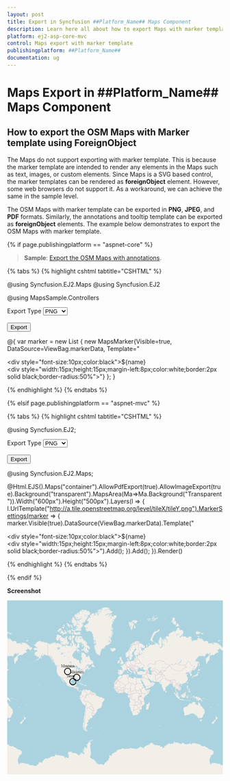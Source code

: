 ```yaml
---
layout: post
title: Export in Syncfusion ##Platform_Name## Maps Component
description: Learn here all about how to export Maps with marker template in Syncfusion ##Platform_Name## Maps component of Syncfusion Essential JS 2 and more.
platform: ej2-asp-core-mvc
control: Maps export with marker template
publishingplatform: ##Platform_Name##
documentation: ug
---
```


# Maps Export in ##Platform_Name## Maps Component

## How to export the OSM Maps with Marker template using ForeignObject

The Maps do not support exporting with marker template. This is because the marker template are intended to render any elements in the Maps such as text, images, or custom elements. Since Maps is a SVG based control, the marker templates can be rendered as **foreignObject** element. However, some web browsers do not support it.  As a workaround, we can achieve the same in the sample level.

The OSM Maps with marker template can be exported in **PNG**, **JPEG**, and **PDF** formats. Similarly, the annotations and tooltip template can be exported as **foreignObject** elements. The example below demonstrates to export the OSM Maps with marker template.

{% if page.publishingplatform == "aspnet-core" %}

> **Sample**: [Export the OSM Maps with annotations](https://www.syncfusion.com/downloads/support/directtrac/general/ze/WebApplication4-1544692993).

{% tabs %}
{% highlight cshtml tabtitle="CSHTML" %}

@using Syncfusion.EJ2.Maps
@using Syncfusion.EJ2

@using MapsSample.Controllers

<div class="col-md-4 property-section">
    Export Type
    <select id="format">
        <option value="PNG">PNG</option>
        <option value="JPEG">JPEG</option>
        <option value="PDF">PDF</option>
    </select>
    <br />
    <br />
    <button id="export" type="button" width='15%'>Export</button>
</div>


@{
    var marker = new List<MapsMarker>
    {
        new MapsMarker{Visible=true, DataSource=ViewBag.markerData, Template="<div><div style=\"font-size:10px;color:black\">${name}</div><div style=\"width:15px;height:15px;margin-left:8px;color:white;border:2px solid black;border-radius:50%\"></div></div>"}
    };
}
    
<ejs-maps id="container" allowPdfExport="true" allowImageExport="true" background="transparent" width="600px" height="500px">
    <e-maps-mapsarea background="transparent"></e-maps-mapsarea>
     <e-maps-layers>
          <e-maps-layer urlTemplate="http://a.tile.openstreetmap.org/level/tileX/tileY.png" markerSettings="marker"></e-maps-layer>
     </e-maps-layers>
</ejs-maps>


<script>
     
    function mapsExport(formatValue, fileName) {
        var maps = document.getElementById('container').ej2_instances[0];
        var svgParent = document.getElementById('container_Tile_SVG_Parent');
        var svgObject = document.getElementById('container_svg').cloneNode(true);
        var tileSvg = document.getElementById('container_Tile_SVG').cloneNode(true);
        var url = window.URL.createObjectURL(
            new Blob([new XMLSerializer().serializeToString(svgObject)], {
                type: 'image/svg+xml',
            })
        );

        // osm image
        var imageCanvasElement = document.createElement('canvas');
        imageCanvasElement.width = maps.availableSize.width;
        imageCanvasElement.height = maps.availableSize.height;
        var ctxt_1 = imageCanvasElement.getContext('2d');

        var markerTemplateEleCount = document.getElementById(
            'container_LayerIndex_0_Markers_Template_Group'
        ).childElementCount;
        var markerElements = document.getElementById(
            'container_LayerIndex_0_Markers_Template_Group'
        );
        for (var i = 0; i < markerTemplateEleCount; i++) {
            var markerIndex = markerElements.children[i].id
                .split('_MarkerIndex_')[1]
                .split('_')[0];
            var layerIndex = markerElements.children[i].id
                .split('_LayerIndex_')[1]
                .split('_')[0];
            var markerEle = document
                .getElementById(
                    'container_LayerIndex_' + layerIndex + '_Markers_Template_Group'
                )
                .querySelectorAll(
                    '[id*="container_LayerIndex_' +
                    layerIndex +
                    '_MarkerIndex_' +
                    markerIndex +
                    '_dataIndex_"]'
                );
            var marker = markerEle[i];
            var foreign = document.createElementNS(
                'http://www.w3.org/2000/svg',
                'foreignObject'
            );
            foreign.setAttribute(
                'width',
                marker.getBoundingClientRect().width.toString()
            );
            foreign.setAttribute(
                'height',
                marker.getBoundingClientRect().height.toString()
            );
            foreign.setAttribute('x', marker.style.left);
            foreign.setAttribute('y', marker.style.top);
            foreign.innerHTML = marker.innerHTML;
            marker.style.display = 'none';
            var svg = document.querySelector('#container_svg');
            svg.appendChild(foreign);
        }

        var svgXml = new XMLSerializer().serializeToString(svg);
        var img = new Image();
        img.src = 'data:image/svg+xml;base64,' + btoa(svgXml);

        // marker template
        var foreignObjectCanvas = document.createElement('canvas');
        foreignObjectCanvas.width = svg.getBoundingClientRect().width;
        foreignObjectCanvas.height = svg.getBoundingClientRect().height;
        var ctx = foreignObjectCanvas.getContext('2d');

        var svgParentElement = document.getElementById('container_MapAreaBorder');
        var top_1 = parseFloat(svgParentElement.getAttribute('y'));
        var left_1 = parseFloat(svgParentElement.getAttribute('x'));
        var imgxHttp = new XMLHttpRequest();
        var imgTileLength_1 = maps.mapLayerPanel.tiles.length;

        var _loop_1 = function (i) {
            var tile = document.getElementById('container_tile_' + (i - 1));
            var exportTileImg = new Image();
            exportTileImg.crossOrigin = 'Anonymous';
            ctxt_1.fillRect(0, 0, maps.availableSize.width, maps.availableSize.height);
            ctxt_1.font = maps.titleSettings.textStyle.size + ' Arial';
            var titleElement = document.getElementById('container_Map_title');
            if (titleElement != null) {
                ctxt_1.fillStyle = titleElement.getAttribute('fill');
                ctxt_1.fillText(
                    maps.titleSettings.text,
                    parseFloat(titleElement.getAttribute('x')),
                    parseFloat(titleElement.getAttribute('y'))
                );
            }
            exportTileImg.onload = function () {
                if (i === 0 || i === imgTileLength_1 + 1) {
                    if (i === 0) {
                        ctxt_1.setTransform(1, 0, 0, 1, 0, 0);
                        ctxt_1.rect(
                            0,
                            top_1,
                            parseFloat(svgParent.style.width),
                            parseFloat(svgParent.style.height)
                        );
                        ctxt_1.clip();
                    } else {
                        ctxt_1.setTransform(1, 0, 0, 1, left_1, top_1);
                    }
                } else {
                    ctxt_1.setTransform(
                        1,
                        0,
                        0,
                        1,
                        parseFloat(tile.style.left) + left_1,
                        parseFloat(tile.style.top) + top_1
                    );
                }
                ctxt_1.drawImage(exportTileImg, 0, 0);
                if (i === imgTileLength_1 + 1) {
                    let imagedata = imageCanvasElement.toDataURL('image/png');
                    let anchor = document.createElement('a');
                    anchor.download = fileName + '.' + formatValue;
                    anchor.href = imagedata;
                    document.body.appendChild(anchor);
                    anchor.click();
                    maps.isExportInitialTileMap = false;
                }
            };

            img.onload = function () {
                ctx.drawImage(img, 0, 0);
            };

            if (i === 0 || i === imgTileLength_1 + 1) {
                if (i === 0) {
                    exportTileImg.src = url;
                } else {
                    setTimeout(function () {
                        exportTileImg.src = window.URL.createObjectURL(
                            new Blob([new XMLSerializer().serializeToString(tileSvg)], {
                                type: 'image/svg+xml',
                            })
                        );
                        var finalImage = new Image();
                        finalImage.src = foreignObjectCanvas.toDataURL('image/png');
                        document.body.appendChild(finalImage);
                        exportTileImg.src =
                            document.getElementsByTagName('img')[
                                document.getElementsByTagName('img').length - 1
                            ].src;
                    }, 300);
                }
            } else {
                imgxHttp.open('GET', tile.children[0].getAttribute('src'), true);
                imgxHttp.send();
                exportTileImg.src = tile.children[0].getAttribute('src');
            }
        };
        for (var i = 0; i <= imgTileLength_1 + 1; i++) {
            _loop_1(i);
        }
}

    document.getElementById('export').onclick = () => {
        var formatValue = document.getElementById('format').value;
        var fileName = 'MapsOSM';
        mapsExport(formatValue, fileName);
};

</script>

{% endhighlight %}
{% endtabs %}

{% elsif page.publishingplatform == "aspnet-mvc" %}

{% tabs %}
{% highlight cshtml tabtitle="CSHTML" %}

@using Syncfusion.EJ2;

<div class="col-md-4 property-section">
    Export Type
    <select id="format">
        <option value="PNG">PNG</option>
        <option value="JPEG">JPEG</option>
        <option value="PDF">PDF</option>
    </select>
    <br />
    <br />
    <button id="export" type="button" width='15%'>Export</button>
</div>

@using Syncfusion.EJ2.Maps;

@Html.EJS().Maps("container").AllowPdfExport(true).AllowImageExport(true).Background("transparent").MapsArea(Ma=>Ma.Background("Transparent")).Width("600px").Height("500px").Layers(l =>
{
    l.UrlTemplate("http://a.tile.openstreetmap.org/level/tileX/tileY.png").MarkerSettings(marker =>
       {
           marker.Visible(true).DataSource(ViewBag.markerData).Template("<div><div style=\"font-size:10px;color:black\">${name}</div><div style=\"width:15px;height:15px;margin-left:8px;color:white;border:2px solid black;border-radius:50%\"></div></div>").Add();
       }).Add();
}).Render()


<script>
    function mapsExport(formatValue, fileName) {
        var maps = document.getElementById('container').ej2_instances[0];
        var svgParent = document.getElementById('container_Tile_SVG_Parent');
        var svgObject = document.getElementById('container_svg').cloneNode(true);
        var tileSvg = document.getElementById('container_Tile_SVG').cloneNode(true);
        var url = window.URL.createObjectURL(
            new Blob([new XMLSerializer().serializeToString(svgObject)], {
                type: 'image/svg+xml',
            })
        );

        // osm image
        var imageCanvasElement = document.createElement('canvas');
        imageCanvasElement.width = maps.availableSize.width;
        imageCanvasElement.height = maps.availableSize.height;
        var ctxt_1 = imageCanvasElement.getContext('2d');

        var markerTemplateEleCount = document.getElementById(
            'container_LayerIndex_0_Markers_Template_Group'
        ).childElementCount;
        var markerElements = document.getElementById(
            'container_LayerIndex_0_Markers_Template_Group'
        );
        for (var i = 0; i < markerTemplateEleCount; i++) {
            var markerIndex = markerElements.children[i].id
                .split('_MarkerIndex_')[1]
                .split('_')[0];
            var layerIndex = markerElements.children[i].id
                .split('_LayerIndex_')[1]
                .split('_')[0];
            var markerEle = document
                .getElementById(
                    'container_LayerIndex_' + layerIndex + '_Markers_Template_Group'
                )
                .querySelectorAll(
                    '[id*="container_LayerIndex_' +
                    layerIndex +
                    '_MarkerIndex_' +
                    markerIndex +
                    '_dataIndex_"]'
                );
            var marker = markerEle[i];
            var foreign = document.createElementNS(
                'http://www.w3.org/2000/svg',
                'foreignObject'
            );
            foreign.setAttribute(
                'width',
                marker.getBoundingClientRect().width.toString()
            );
            foreign.setAttribute(
                'height',
                marker.getBoundingClientRect().height.toString()
            );
            foreign.setAttribute('x', marker.style.left);
            foreign.setAttribute('y', marker.style.top);
            foreign.innerHTML = marker.innerHTML;
            marker.style.display = 'none';
            var svg = document.querySelector('#container_svg');
            svg.appendChild(foreign);
        }

        var svgXml = new XMLSerializer().serializeToString(svg);
        var img = new Image();
        img.src = 'data:image/svg+xml;base64,' + btoa(svgXml);

        // marker template
        var foreignObjectCanvas = document.createElement('canvas');
        foreignObjectCanvas.width = svg.getBoundingClientRect().width;
        foreignObjectCanvas.height = svg.getBoundingClientRect().height;
        var ctx = foreignObjectCanvas.getContext('2d');

        var svgParentElement = document.getElementById('container_MapAreaBorder');
        var top_1 = parseFloat(svgParentElement.getAttribute('y'));
        var left_1 = parseFloat(svgParentElement.getAttribute('x'));
        var imgxHttp = new XMLHttpRequest();
        var imgTileLength_1 = maps.mapLayerPanel.tiles.length;

        var _loop_1 = function (i) {
            var tile = document.getElementById('container_tile_' + (i - 1));
            var exportTileImg = new Image();
            exportTileImg.crossOrigin = 'Anonymous';
            ctxt_1.fillRect(0, 0, maps.availableSize.width, maps.availableSize.height);
            ctxt_1.font = maps.titleSettings.textStyle.size + ' Arial';
            var titleElement = document.getElementById('container_Map_title');
            if (titleElement != null) {
                ctxt_1.fillStyle = titleElement.getAttribute('fill');
                ctxt_1.fillText(
                    maps.titleSettings.text,
                    parseFloat(titleElement.getAttribute('x')),
                    parseFloat(titleElement.getAttribute('y'))
                );
            }
            exportTileImg.onload = function () {
                if (i === 0 || i === imgTileLength_1 + 1) {
                    if (i === 0) {
                        ctxt_1.setTransform(1, 0, 0, 1, 0, 0);
                        ctxt_1.rect(
                            0,
                            top_1,
                            parseFloat(svgParent.style.width),
                            parseFloat(svgParent.style.height)
                        );
                        ctxt_1.clip();
                    } else {
                        ctxt_1.setTransform(1, 0, 0, 1, left_1, top_1);
                    }
                } else {
                    ctxt_1.setTransform(
                        1,
                        0,
                        0,
                        1,
                        parseFloat(tile.style.left) + left_1,
                        parseFloat(tile.style.top) + top_1
                    );
                }
                ctxt_1.drawImage(exportTileImg, 0, 0);
                if (i === imgTileLength_1 + 1) {
                    let imagedata = imageCanvasElement.toDataURL('image/png');
                    let anchor = document.createElement('a');
                    anchor.download = fileName + '.' + formatValue;
                    anchor.href = imagedata;
                    document.body.appendChild(anchor);
                    anchor.click();
                    maps.isExportInitialTileMap = false;
                }
            };

            img.onload = function () {
                ctx.drawImage(img, 0, 0);
            };

            if (i === 0 || i === imgTileLength_1 + 1) {
                if (i === 0) {
                    exportTileImg.src = url;
                } else {
                    setTimeout(function () {
                        exportTileImg.src = window.URL.createObjectURL(
                            new Blob([new XMLSerializer().serializeToString(tileSvg)], {
                                type: 'image/svg+xml',
                            })
                        );
                        var finalImage = new Image();
                        finalImage.src = foreignObjectCanvas.toDataURL('image/png');
                        document.body.appendChild(finalImage);
                        exportTileImg.src =
                            document.getElementsByTagName('img')[
                                document.getElementsByTagName('img').length - 1
                            ].src;
                    }, 300);
                }
            } else {
                imgxHttp.open('GET', tile.children[0].getAttribute('src'), true);
                imgxHttp.send();
                exportTileImg.src = tile.children[0].getAttribute('src');
            }
        };
        for (var i = 0; i <= imgTileLength_1 + 1; i++) {
            _loop_1(i);
        }
    }

    document.getElementById('export').onclick = () => {
        var formatValue = document.getElementById('format').value;
        var fileName = 'MapsOSM';
        mapsExport(formatValue, fileName);
    };
</script>

{% endhighlight %}
{% endtabs %}

{% endif %}

**Screenshot**

![Screenshot for your reference](../images/how-to/osm-maps-with-marker-template.png)